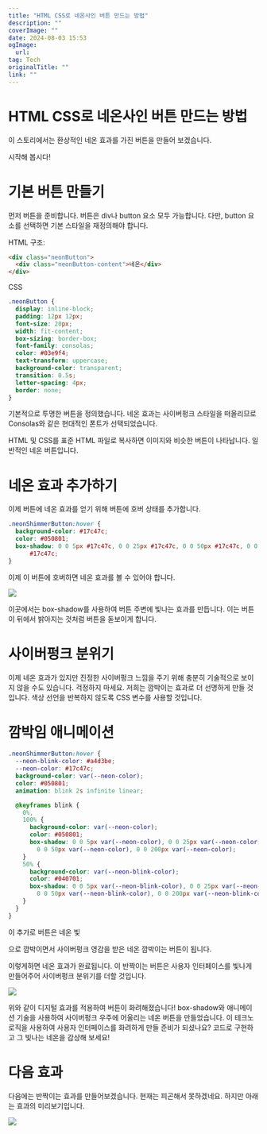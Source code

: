```yaml
---
title: "HTML CSS로 네온사인 버튼 만드는 방법"
description: ""
coverImage: ""
date: 2024-08-03 15:53
ogImage: 
  url: 
tag: Tech
originalTitle: ""
link: ""
---
```




# HTML CSS로 네온사인 버튼 만드는 방법


이 스토리에서는 환상적인 네온 효과를 가진 버튼을 만들어 보겠습니다.

시작해 봅시다!

# 기본 버튼 만들기

먼저 버튼을 준비합니다. 버튼은 div나 button 요소 모두 가능합니다. 다만, button 요소를 선택하면 기본 스타일을 재정의해야 합니다.

HTML 구조:

```html
<div class="neonButton">
  <div class="neonButton-content">네온</div>
</div>
```

CSS

```css
.neonButton {
  display: inline-block;
  padding: 12px 12px;
  font-size: 20px;
  width: fit-content;
  box-sizing: border-box;
  font-family: consolas;
  color: #03e9f4;
  text-transform: uppercase;
  background-color: transparent;
  transition: 0.5s;
  letter-spacing: 4px;
  border: none;
}
```

기본적으로 투명한 버튼을 정의했습니다. 네온 효과는 사이버펑크 스타일을 떠올리므로 Consolas와 같은 현대적인 폰트가 선택되었습니다.

HTML 및 CSS를 표준 HTML 파일로 복사하면 이미지와 비슷한 버튼이 나타납니다. 일반적인 네온 버튼입니다.

<div class="content-ad"></div>

# 네온 효과 추가하기

이제 버튼에 네온 효과를 얻기 위해 버튼에 호버 상태를 추가합니다.

```css
.neonShimmerButton:hover {
  background-color: #17c47c;
  color: #050801;
  box-shadow: 0 0 5px #17c47c, 0 0 25px #17c47c, 0 0 50px #17c47c, 0 0 200px
      #17c47c;
}
```

이제 이 버튼에 호버하면 네온 효과를 볼 수 있어야 합니다.

<img src="/assets/img/Fantastic-CSS-effects-—-button-—-Neon-Button-using-box-shadow_0.png" />

<div class="content-ad"></div>

이곳에서는 box-shadow를 사용하여 버튼 주변에 빛나는 효과를 만듭니다. 이는 버튼이 뒤에서 밝아지는 것처럼 버튼을 돋보이게 합니다.

# 사이버펑크 분위기

이제 네온 효과가 있지만 진정한 사이버펑크 느낌을 주기 위해 충분히 기술적으로 보이지 않을 수도 있습니다. 걱정하지 마세요. 저희는 깜박이는 효과로 더 선명하게 만들 것입니다. 색상 선언을 반복하지 않도록 CSS 변수를 사용할 것입니다.

# 깜박임 애니메이션

```css
.neonShimmerButton:hover {
  --neon-blink-color: #a4d3be;
  --neon-color: #17c47c;
  background-color: var(--neon-color);
  color: #050801;
  animation: blink 2s infinite linear;

  @keyframes blink {
    0%,
    100% {
      background-color: var(--neon-color);
      color: #050801;
      box-shadow: 0 0 5px var(--neon-color), 0 0 25px var(--neon-color),
        0 0 50px var(--neon-color), 0 0 200px var(--neon-color);
    }
    50% {
      background-color: var(--neon-blink-color);
      color: #040701;
      box-shadow: 0 0 5px var(--neon-blink-color), 0 0 25px var(--neon-blink-color),
        0 0 50px var(--neon-blink-color), 0 0 200px var(--neon-blink-color);
    }
  }
}
```

<div class="content-ad"></div>

이 추가로 버튼은 네온 빛

으로 깜박이면서 사이버펑크 영감을 받은 네온 깜박이는 버튼이 됩니다.

이렇게하면 네온 효과가 완료됩니다. 이 반짝이는 버튼은 사용자 인터페이스를 빛나게 만들어주어 사이버펑크 분위기를 더할 것입니다.

<img src="https://miro.medium.com/v2/resize:fit:720/1*RdRxyTBsPNWlVZByWxnAlg.gif" />

위와 같이 디지털 효과를 적용하여 버튼이 화려해졌습니다! box-shadow와 애니메이션 기술을 사용하여 사이버펑크 우주에 어울리는 네온 버튼을 만들었습니다. 이 테크노 로직을 사용하여 사용자 인터페이스를 화려하게 만들 준비가 되셨나요? 코드로 구현하고 그 빛나는 네온을 감상해 보세요!

# 다음 효과

다음에는 반짝이는 효과를 만들어보겠습니다. 현재는 피곤해서 못하겠네요. 하지만 아래는 효과의 미리보기입니다.

<img src="https://miro.medium.com/v2/resize:fit:720/1*_U1vXNBCjLXam7uGlfhdwA.gif" />
